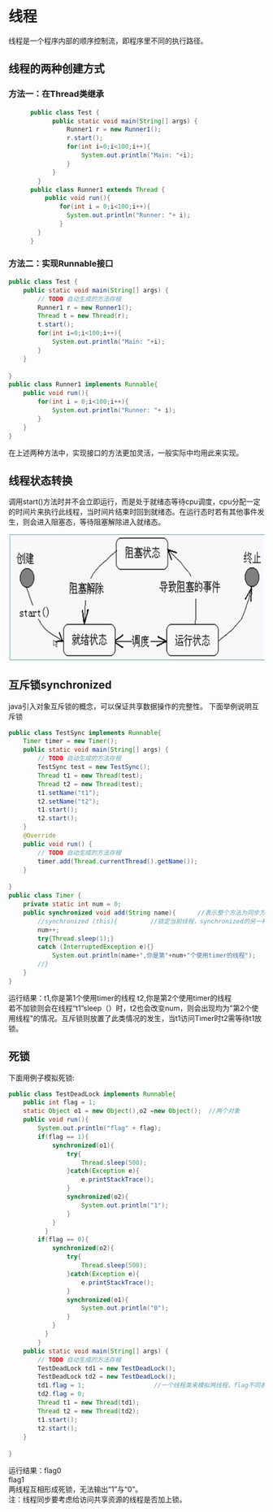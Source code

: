 # 线程
线程是一个程序内部的顺序控制流，即程序里不同的执行路径。
## 线程的两种创建方式
### 方法一：在Thread类继承
```java
      public class Test {
		    public static void main(String[] args) {
			    Runner1 r = new Runner1();
			    r.start();
			    for(int i=0;i<100;i++){
				    System.out.println("Main: "+i);
			    }
	    	}
	    }
      public class Runner1 extends Thread {
	      public void run(){
		      for(int i = 0;i<100;i++){
		    	System.out.println("Runner: "+ i);
		      }
      	}
      }
```
### 方法二：实现Runnable接口
```java
public class Test {
	public static void main(String[] args) {
		// TODO 自动生成的方法存根
		Runner1 r = new Runner1();
		Thread t = new Thread(r);
		t.start();
		for(int i=0;i<100;i++){
			System.out.println("Main: "+i);
		}
	}

}
public class Runner1 implements Runnable{
	public void run(){
		for(int i = 0;i<100;i++){
			System.out.println("Runner: "+ i);
		}
	}
}
```
在上述两种方法中，实现接口的方法更加灵活，一般实际中均用此来实现。
## 线程状态转换  
调用start()方法时并不会立即运行，而是处于就绪态等待cpu调度，cpu分配一定的时间片来执行此线程，当时间片结束时回到就绪态。在运行态时若有其他事件发生，则会进入阻塞态，等待阻塞解除进入就绪态。


![XIAN CHENG](https://github.com/wls860707495/Java/blob/master/img/xianchen.png) 
## 互斥锁synchronized
java引入对象互斥锁的概念，可以保证共享数据操作的完整性。
下面举例说明互斥锁
```java
public class TestSync implements Runnable{
    Timer timer = new Timer();
	public static void main(String[] args) {
		// TODO 自动生成的方法存根
		TestSync test = new TestSync();
		Thread t1 = new Thread(test);
		Thread t2 = new Thread(test);
        t1.setName("t1");
        t2.setName("t2");
        t1.start();
        t2.start();
	}
	@Override
	public void run() {
		// TODO 自动生成的方法存根
		timer.add(Thread.currentThread().getName());
	}

}
public class Timer {
	private static int num = 0;
	public synchronized void add(String name){      //表示整个方法为同步方法
		//synchronized (this){         //锁定当前线程，synchronized的另一种用法
		num++;
		try{Thread.sleep(1);}
		catch (InterruptedException e){}
			System.out.println(name+",你是第"+num+"个使用timer的线程");
		//}
	}
}
```
运行结果：t1,你是第1个使用timer的线程
t2,你是第2个使用timer的线程  
若不加锁则会在线程“t1”sleep（）时，t2也会改变num，则会出现均为"第2个使用线程"的情况。互斥锁则放置了此类情况的发生，当t1访问Timer时t2需等待t1放锁。  
## 死锁
下面用例子模拟死锁:  
```java
public class TestDeadLock implements Runnable{
	public int flag = 1;
	static Object o1 = new Object(),o2 =new Object();  //两个对象
	public void run(){
		System.out.println("flag" + flag);
		if(flag == 1){
			synchronized(o1){
				try{
					Thread.sleep(500);
				}catch(Exception e){
					e.printStackTrace();
				}
				synchronized(o2){
					System.out.println("1");
				}
			}
		  }	
		if(flag == 0){
			synchronized(o2){
				try{
					Thread.sleep(500);
				}catch(Exception e){
					e.printStackTrace();
				}
				synchronized(o1){
					System.out.println("0");
				}
			}
		  }	
		}
	public static void main(String[] args) {
		// TODO 自动生成的方法存根
		TestDeadLock td1 = new TestDeadLock();
		TestDeadLock td2 = new TestDeadLock();
		td1.flag = 1;					//一个线程类来模拟两线程，flag不同表示线程不同。
		td2.flag = 0;
		Thread t1 = new Thread(td1);
		Thread t2 = new Thread(td2);
		t1.start();
		t2.start();
	}

}
```
运行结果：flag0  
         flag1  
两线程互相形成死锁，无法输出“1”与“0”。  
注：线程同步要考虑给访问共享资源的线程是否加上锁。  
